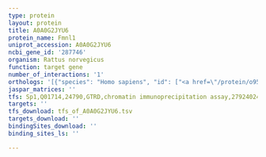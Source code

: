 ```yaml
---
type: protein
layout: protein
title: A0A0G2JYU6
protein_name: Fmnl1
uniprot_accession: A0A0G2JYU6
ncbi_gene_id: '287746'
organism: Rattus norvegicus
function: target gene
number_of_interactions: '1'
orthologs: '[{"species": "Homo sapiens", "id": ["<a href=\"/protein/o95466\">O95466</a>"]}, {"species": "Mus musculus", "id": ["A0A1W2P6X3"]}, {"species": "Caenorhabditis elegans", "id": ["<a href=\"/protein/q9bl72\">Q9BL72</a>"]}, {"species": "Drosophila melanogaster", "id": ["<a href=\"/protein/q9vuc6\">Q9VUC6</a>"]}]'
jaspar_matrices: ''
tfs: Sp1,Q01714,24790,GTRD,chromatin immunoprecipitation assay,27924024%5Buid%5D,No
targets: ''
tfs_download: tfs_of_A0A0G2JYU6.tsv
targets_download: ''
bindingSites_download: ''
binding_sites_ls: ''

---
```

